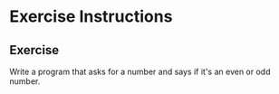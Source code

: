 # Exercise Instructions

## Exercise
Write a program that asks for a number and says if it's an even or odd number.
